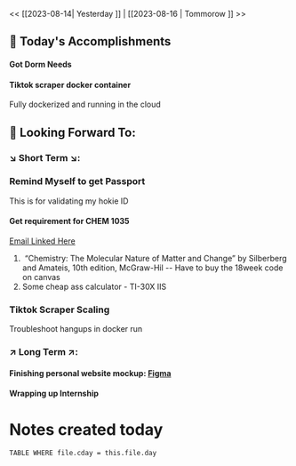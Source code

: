 << [[2023-08-14| Yesterday ]]  |  [[2023-08-16 | Tommorow ]] >>


## 📅 Today's Accomplishments

#### Got Dorm Needs

#### Tiktok scraper docker container

Fully dockerized and running in the cloud


## 🔮 Looking Forward To:

### ↘️ Short Term ↘️:

### Remind Myself to get Passport

This is for validating my hokie ID

#### Get requirement for CHEM 1035
<a href="https://mail.google.com/mail/u/2/#inbox/FMfcgzGtwWHndcmkXKfNXcVdWJxHLFsv"> Email Linked Here </a>

1.  “Chemistry: The Molecular Nature of Matter and Change” by Silberberg and Amateis, 10th edition, McGraw-Hil
		--  Have to buy the 18week code on canvas
2. Some cheap ass calculator - TI-30X IIS
### Tiktok Scraper Scaling

Troubleshoot hangups in docker run
### ↗️ Long Term ↗️:

#### Finishing personal website mockup: <a href="https://www.figma.com/file/m6rDzqp8tJmWEAvXl7RVWK/Website-V3?type=design&node-id=9-90&mode=design&t=Pa8vvI5oTagS0Vvw-0"> Figma </a>
#### Wrapping up Internship

# Notes created today
```dataview 
TABLE WHERE file.cday = this.file.day 
```



